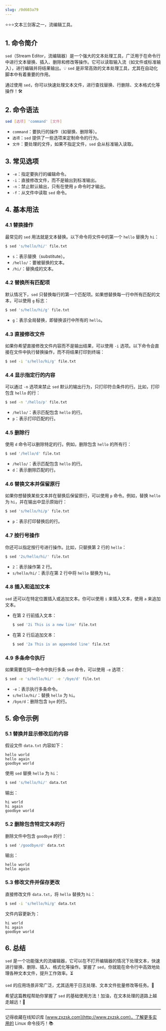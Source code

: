 ```yaml
---
slug: /0d603a79
---
```

⭐⭐⭐文本三剑客之一，流编辑工具。

## 1. 命令简介

`sed`（Stream Editor，流编辑器）是一个强大的文本处理工具，广泛用于在命令行中进行文本替换、插入、删除和修改等操作。它可以读取输入流（如文件或标准输入），进行编辑并将结果输出。💡 `sed` 是非常高效的文本处理工具，尤其在自动化脚本中有着重要的作用。

通过使用 `sed`，你可以快速处理文本文件，进行查找替换、行删除、文本格式化等操作！🛠️

## 2. 命令语法

```bash
sed [选项] 'command' [文件]
```

- `command`：要执行的操作（如替换、删除等）。
- `选项`：`sed` 提供了一些选项来定制命令的行为。
- `文件`：要处理的文件，如果不指定文件，`sed` 会从标准输入读取。

## 3. 常见选项

- `-e`：指定要执行的编辑命令。
- `-i`：直接修改文件，而不是输出到标准输出。
- `-n`：禁止默认输出，只有在使用 `p` 命令时才输出。
- `-f`：从文件中读取 `sed` 命令。

## 4. 基本用法

### 4.1 **替换操作**

最常见的 `sed` 用法就是文本替换。以下命令将文件中的第一个 `hello` 替换为 `hi`：

```bash
$ sed 's/hello/hi/' file.txt
```

- `s`：表示替换（substitute）。
- `/hello/`：要被替换的文本。
- `/hi/`：替换成的文本。

### 4.2 **替换所有匹配项**

默认情况下，`sed` 只替换每行的第一个匹配项。如果想替换每一行中所有匹配的文本，可以使用 `g` 标志：

```bash
$ sed 's/hello/hi/g' file.txt
```

- `g`：表示全局替换，即替换该行中所有的 `hello`。

### 4.3 **直接修改文件**

如果你希望直接修改文件内容而不是输出结果，可以使用 `-i` 选项。以下命令会直接在文件中执行替换操作，而不将结果打印到终端：

```bash
$ sed -i 's/hello/hi/g' file.txt
```

### 4.4 **显示指定行的内容**

可以通过 `-n` 选项来禁止 `sed` 默认的输出行为，只打印符合条件的行。比如，打印包含 `hello` 的行：

```bash
$ sed -n '/hello/p' file.txt
```

- `/hello/`：表示匹配包含 `hello` 的行。
- `p`：表示打印匹配的行。

### 4.5 **删除行**

使用 `d` 命令可以删除特定的行。例如，删除包含 `hello` 的所有行：

```bash
$ sed '/hello/d' file.txt
```

- `/hello/`：表示匹配包含 `hello` 的行。
- `d`：表示删除匹配的行。

### 4.6 **替换文本并保留原行**

如果你想替换某些文本并在替换后保留原行，可以使用 `p` 命令。例如，替换 `hello` 为 `hi`，并在输出中显示原始行：

```bash
$ sed 's/hello/hi/p' file.txt
```

- `p`：表示打印替换后的行。

### 4.7 **按行号操作**

你还可以指定按行号进行操作。比如，只替换第 2 行的 `hello`：

```bash
$ sed '2s/hello/hi/' file.txt
```

- `2`：表示操作第 2 行。
- `s/hello/hi/`：表示在第 2 行中将 `hello` 替换为 `hi`。

### 4.8 **插入和追加文本**

`sed` 还可以在特定位置插入或追加文本。你可以使用 `i` 来插入文本，使用 `a` 来追加文本。

- 在第 2 行前插入文本：

  ```bash
  $ sed '2i This is a new line' file.txt
  ```

- 在第 2 行后追加文本：

  ```bash
  $ sed '2a This is an appended line' file.txt
  ```

### 4.9 **多条命令执行**

如果需要在同一命令中执行多条 `sed` 命令，可以使用 `-e` 选项：

```bash
$ sed -e 's/hello/hi/' -e '/bye/d' file.txt
```

- `-e`：表示执行多条命令。
- `s/hello/hi/`：替换 `hello` 为 `hi`。
- `/bye/d`：删除包含 `bye` 的行。

## 5. 命令示例

### 5.1 **替换并显示修改后的内容**

假设文件 `data.txt` 内容如下：

```text
hello world
hello again
goodbye world
```

使用 `sed` 替换 `hello` 为 `hi`：

```bash
$ sed 's/hello/hi/' data.txt
```

输出：

```text
hi world
hi again
goodbye world
```

### 5.2 **删除包含特定文本的行**

删除文件中包含 `goodbye` 的行：

```bash
$ sed '/goodbye/d' data.txt
```

输出：

```text
hello world
hello again
```

### 5.3 **修改文件并保存更改**

直接修改文件 `data.txt`，将 `hello` 替换为 `hi`：

```bash
$ sed -i 's/hello/hi/g' data.txt
```

文件内容更新为：

```text
hi world
hi again
goodbye world
```

## 6. 总结

`sed` 是一个功能强大的流编辑器，它可以在不打开编辑器的情况下处理文本，快速进行替换、删除、插入、格式化等操作。掌握了 `sed`，你就能在命令行中高效地处理各种文本文件，提升工作效率。⏳

`sed` 的应用场景非常广泛，尤其适用于日志处理、文本文件批量修改等任务。🚀

希望这篇教程帮助你掌握了 `sed` 的基础使用方法！加油，在文本处理的道路上越走越远！💪

---

记得收藏在线知识库 [www.zxzsk.com](http://www.zxzsk.com)，了解更多实用的 Linux 命令技巧！📚

